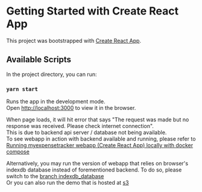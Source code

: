 # Getting Started with Create React App

This project was bootstrapped with [Create React App](https://github.com/facebook/create-react-app).

## Available Scripts

In the project directory, you can run:

### `yarn start`

Runs the app in the development mode.\
Open [http://localhost:3000](http://localhost:3000) to view it in the browser.

When page loads, it will hit error that says "The request was made but no response was received. Please check internet connection".\
This is due to backend api server / database not being available.\
To see webapp in action with backend available and running, please refer to [Running myexpensetracker webapp (Create React App) locally with docker compose](https://github.com/ming222555/myexpensetracker)

Alternatively, you may run the version of webapp that relies on browser's indexdb database instead of forementioned backend.
To do so, please switch to the [branch indexdb_database](https://github.com/ming222555/myexpensetrackersrc/tree/indexdb_database)\
Or you can also run the demo that is hosted at [s3](http://myexpensetracker2.s3-website-ap-southeast-1.amazonaws.com/)
